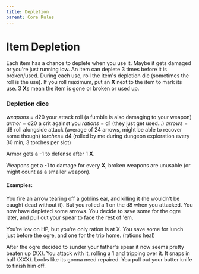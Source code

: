 ```yaml
---
title: Depletion
parent: Core Rules
---
```


# Item Depletion

Each item has a chance to deplete when you use it. Maybe it gets damaged or
you're just running low. An item can deplete 3 times before it is broken/used. 
During each use, roll the item's depletion die (sometimes the roll is the use).
If you roll maximum, put an **X** next to the item to mark its use. 3 **X**s mean the
item is gone or broken or used up. 

### Depletion dice 
*weapons* = d20 your attack roll (a fumble is also damaging to your weapon)
*armor* = d20 a crit against you
*rations* = d1 (they just get used...)
*arrows* = d8 roll alongside attack (average of 24 arrows, might be able to
recover some though)
*torches*= d4 (rolled by me during dungeon exploration every 30 min, 3 torches per slot)

Armor gets a -1 to defense after 1 **X**. 

Weapons get a -1 to damage for every **X**, broken weapons are unusable (or might
count as a smaller weapon).

#### Examples:

You fire an arrow tearing off a goblins ear, and killing it (he wouldn't be
caught dead without it). But you rolled a 1 on the d8 when you attacked. You
now have depleted some arrows. You decide to save some for the ogre later, and
pull out your spear to face the rest of 'em. 

You're low on HP, but you're only ration is at X. You save some for lunch just
before the ogre, and one for the trip home. (rations heal)

After the ogre decided to sunder your father's spear it now seems pretty beaten
up (XX). You attack with it, rolling a 1 and tripping over it. It snaps in half
(XXX). Looks like its gonna need repaired. You pull out your butter knife to
finish him off.
